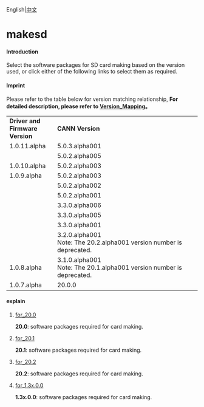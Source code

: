 English|[中文](Readme_cn.md)

# makesd

#### Introduction

Select the software packages for SD card making based on the version used, or click either of the following links to select them as required.

#### Imprint

Please refer to the table below for version matching relationship, **For detailed description, please refer to [Version_Mapping](./Version_Mapping.md)。**

<table>
<tr><td width="25%"><b>Driver and Firmware Version</b></td><td width="75%"><b>CANN Version</b></td></tr>
<tr><td rowspan="2" valign="top">1.0.11.alpha</td><td>5.0.3.alpha001</td></tr>
<tr><td>5.0.2.alpha005</td></tr>
</tr>
<tr><td>1.0.10.alpha</td><td>5.0.2.alpha003</td></tr>
<tr><td rowspan="7" valign="top">1.0.9.alpha</td><td>5.0.2.alpha003</td></tr>
<tr><td>5.0.2.alpha002</td></tr>
<tr><td>5.0.2.alpha001</td></tr>
<tr><td>3.3.0.alpha006</td></tr>
<tr><td>3.3.0.alpha005</td></tr>
<tr><td>3.3.0.alpha001</td></tr>
<tr><td>3.2.0.alpha001<br/>Note: The 20.2.alpha001 version number is deprecated.</td>
</tr>
<tr><td>1.0.8.alpha</td>
<td>3.1.0.alpha001<br/>Note: The 20.1.alpha001 version number is deprecated.</td>
</tr>
<tr><td>1.0.7.alpha</td><td>20.0.0</td></tr>
</table>

#### explain

1. [for_20.0](https://github.com/Ascend/tools/tree/master/makesd/for_20.0)

   **20.0**: software packages required for card making.

2. [for_20.1](https://github.com/Ascend/tools/tree/master/makesd/for_20.1)

   **20.1**: software packages required for card making.
3. [for_20.2](https://github.com/Ascend/tools/tree/master/makesd/for_20.2)

   **20.2**: software packages required for card making.

4. [for_1.3x.0.0](https://github.com/Ascend/tools/tree/master/makesd/for_1.3x.0.0)

   **1.3x.0.0**: software packages required for card making.